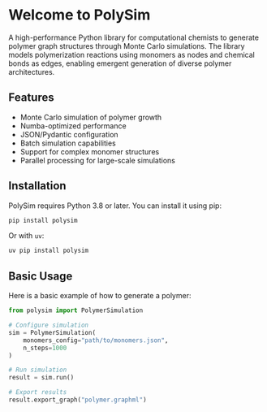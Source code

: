 # Welcome to PolySim

A high-performance Python library for computational chemists to generate polymer graph structures through Monte Carlo simulations. The library models polymerization reactions using monomers as nodes and chemical bonds as edges, enabling emergent generation of diverse polymer architectures.

## Features

- Monte Carlo simulation of polymer growth
- Numba-optimized performance
- JSON/Pydantic configuration
- Batch simulation capabilities
- Support for complex monomer structures
- Parallel processing for large-scale simulations

## Installation

PolySim requires Python 3.8 or later. You can install it using pip:

```bash
pip install polysim
```

Or with `uv`:

```bash
uv pip install polysim
```

## Basic Usage

Here is a basic example of how to generate a polymer:

```python
from polysim import PolymerSimulation

# Configure simulation
sim = PolymerSimulation(
    monomers_config="path/to/monomers.json",
    n_steps=1000
)

# Run simulation
result = sim.run()

# Export results
result.export_graph("polymer.graphml")
```
